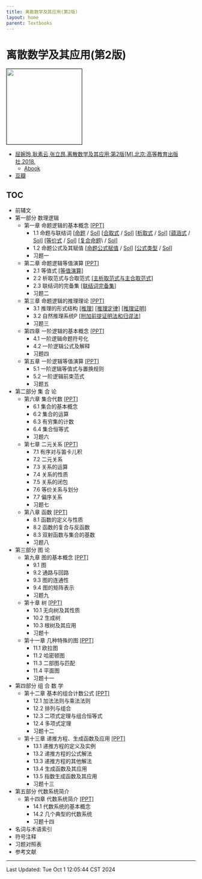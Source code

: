 ```yaml
---
title: 离散数学及其应用(第2版)
layout: home
parent: Textbooks
---
```

# 离散数学及其应用(第2版)

<div>
	<a href="https://www.hep.com.cn/book/show/eb409359-6527-41ae-bf07-4e73f4bb3092">
		<img src="https://node2d-public.hep.com.cn/686bff8422ccd32f68e4b08f991124e1.jpg-small?e=1726546903&token=fz_hnGR7k1CJg3gJX1rpSAWQve4fO7q2Ii7oUBxR:MaUrezZMwVR2SCfkj3YAm5Hd0cU=" style="height: 200px;" border="1">
	</a>
</div>

- [屈婉玲,耿素云,张立昂.离散数学及其应用:第2版[M].北京:高等教育出版社,2018.](https://www.hep.com.cn/book/show/eb409359-6527-41ae-bf07-4e73f4bb3092)
	- [Abook](https://abook.hep.com.cn/1877016)
- [豆瓣](https://book.douban.com/subject/30824839/)

## TOC

- 前辅文
- 第一部分 数理逻辑
	- 第一章 命题逻辑的基本概念 <a href="./p1数理逻辑/ch01命题逻辑的基本概念/ch01命题逻辑的基本概念.pdf">[PPT]</a>
		* 1.1 命题与联结词 \[<a href="./p1数理逻辑/ch01命题逻辑的基本概念/测试题1.1.pdf">命题</a> / <a href="./p1数理逻辑/ch01命题逻辑的基本概念/测试题解答1.1.pdf">Sol</a>\] \[<a href="./p1数理逻辑/ch01命题逻辑的基本概念/测试题1.2~1.3.pdf">合取式</a> / <a href="./p1数理逻辑/ch01命题逻辑的基本概念/测试题解答1.2~1.3.pdf">Sol</a>\] \[<a href="./p1数理逻辑/ch01命题逻辑的基本概念/测试题1.4.pdf">析取式</a> / <a href="./p1数理逻辑/ch01命题逻辑的基本概念/测试题解答1.4.pdf">Sol</a>\] \[<a href="./p1数理逻辑/ch01命题逻辑的基本概念/测试题1.5.pdf">蕴涵式</a> / <a href="./p1数理逻辑/ch01命题逻辑的基本概念/测试题解答1.5.pdf">Sol</a>\] \[<a href="./p1数理逻辑/ch01命题逻辑的基本概念/测试题1.6.pdf">等价式</a> / <a href="./p1数理逻辑/ch01命题逻辑的基本概念/测试题解答1.6.pdf">Sol</a>\] \[<a href="./p1数理逻辑/ch01命题逻辑的基本概念/测试题1.7~1.10.pdf">复合命题</a>\ / <a href="./p1数理逻辑/ch01命题逻辑的基本概念/测试题解答1.7~1.10.pdf">Sol</a>\]
		 * 1.2 命题公式及其赋值 \[<a href="./p1数理逻辑/ch01命题逻辑的基本概念/测试题1.11.pdf">命题公式赋值</a> / <a href="./p1数理逻辑/ch01命题逻辑的基本概念/测试题解答1.11.pdf">Sol</a>\] \[<a href="./p1数理逻辑/ch01命题逻辑的基本概念/测试题1.12~1.13.pdf">公式类型</a> / <a href="./p1数理逻辑/ch01命题逻辑的基本概念/测试题解答1.12~1.13.pdf">Sol</a>\]
		 * 习题一
	- 第二章 命题逻辑等值演算 <a href="./p1数理逻辑/ch02命题逻辑等值演算/ch02命题逻辑等值演算.pdf">[PPT]</a>
		- 2.1 等值式 <a href="./p1数理逻辑/ch02命题逻辑等值演算/测试题2.1~2.3.pdf">[等值演算]</a>
		- 2.2 析取范式与合取范式 <a href="./p1数理逻辑/ch02命题逻辑等值演算/测试题2.4~2.9.pdf">[主析取范式与主合取范式]</a>
		- 2.3 联结词的完备集 <a href="./p1数理逻辑/ch02命题逻辑等值演算/测试题2.10~2.14.pdf">[联结词完备集]</a>
		- 习题二
	- 第三章 命题逻辑的推理理论 <a href="./p1数理逻辑/ch03命题逻辑的推理理论/ch03命题逻辑的推理理论.pdf">[PPT]</a>
		- 3.1 推理的形式结构 <a href="./p1数理逻辑/ch03命题逻辑的推理理论/测试题3.1.pdf">[推理]</a> <a href="./p1数理逻辑/ch03命题逻辑的推理理论/测试题3.2~3.3.pdf">[推理定律]</a> <a href="./p1数理逻辑/ch03命题逻辑的推理理论/测试题3.4~3.5.pdf">[推理证明]</a>
		- 3.2 自然推理系统P <a href="./p1数理逻辑/ch03命题逻辑的推理理论/测试题3.6~3.9.pdf">[附加前提证明法和归谬法]</a>
		- 习题三
	- 第四章 一阶逻辑的基本概念 <a href="./p1数理逻辑/ch04一阶逻辑基本概念/ch04一阶逻辑基本概念.pdf">[PPT]</a>
		- 4.1 一阶逻辑命题符号化
		- 4.2 一阶逻辑公式及解释
		- 习题四
	- 第五章  一阶逻辑等值演算 <a href="./p1数理逻辑/ch05一阶逻辑等值演算/ch05一阶逻辑等值演算.pdf">[PPT]</a>
		- 5.1 一阶逻辑等值式与置换规则
		- 5.2 一阶逻辑前束范式
		- 习题五
- 第二部分 集 合 论
   - 第六章 集合代数 <a href="./p2集合论/ch06集合代数/ch06集合代数.pdf">[PPT]</a>
      - 6.1 集合的基本概念
      - 6.2 集合的运算
      - 6.3 有穷集的计数
      - 6.4 集合恒等式
      - 习题六
   - 第七章 二元关系 <a href="./p2集合论/ch07二元关系/ch07二元关系.pdf">[PPT]</a>
      - 7.1 有序对与笛卡儿积
      - 7.2 二元关系
      - 7.3 关系的运算
      - 7.4 关系的性质
      - 7.5 关系的闭包
      - 7.6 等价关系与划分
      - 7.7 偏序关系
      - 习题七
   - 第八章 函数 <a href="./p2集合论/ch08函数/ch08函数.pdf">[PPT]</a>
      - 8.1 函数的定义与性质
      - 8.2 函数的复合与反函数
      - 8.3 双射函数与集合的基数
      - 习题八
- 第三部分 图  论
   - 第九章 图的基本概念 <a href="./p3图论/ch09图的基本概念/ch09图的基本概念.pdf">[PPT]</a>
      - 9.1 图
      - 9.2 通路与回路
      - 9.3 图的连通性
      - 9.4 图的矩阵表示
      - 习题九
   - 第十章 树 <a href="./p3图论/ch10树/ch10树.pdf">[PPT]</a>
      - 10.1 无向树及其性质
      - 10.2 生成树
      - 10.3 根树及其应用
      - 习题十
   - 第十一章 几种特殊的图 <a href="./p3图论/ch11几种特殊的图/ch11几种特殊的图.pdf">[PPT]</a>
      - 11.1 欧拉图
      - 11.2 哈密顿图
      - 11.3 二部图与匹配
      - 11.4 平面图
      - 习题十一
- 第四部分 组 合 数 学
   - 第十二章 基本的组合计数公式 <a href="./p4组合数学/ch12基本的组合计数方式/ch12基本的组合计数方式.pdf">[PPT]</a>
      - 12.1 加法法则与乘法法则
      - 12.2 排列与组合
      - 12.3 二项式定理与组合恒等式
      - 12.4 多项式定理
      - 习题十二
   - 第十三章 递推方程、生成函数及应用 <a href="./p4组合数学/ch13递推方程&生成函数及应用/ch13递推方程&生成函数及应用.pdf">[PPT]</a>
      - 13.1 递推方程的定义及实例
      - 13.2 递推方程的公式解法
      - 13.3 递推方程的其他解法
      - 13.4 生成函数及其应用
      - 13.5 指数生成函数及其应用
      - 习题十三
- 第五部分 代数系统简介
   - 第十四章 代数系统简介 <a href="./p5代数系统/ch14代数系统简介.pdf">[PPT]</a>
      - 14.1 代数系统的基本概念
      - 14.2 几个典型的代数系统
      - 习题十四
- 名词与术语索引
- 符号注释
- 习题对照表
- 参考文献

---

Last Updated: Tue Oct  1 12:05:44 CST 2024